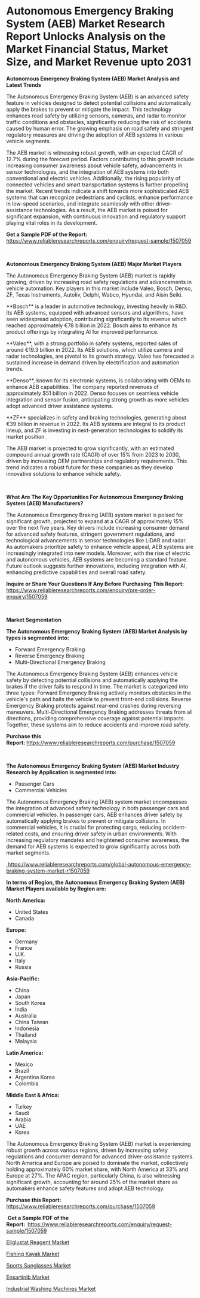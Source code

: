 <p><h1>Autonomous Emergency Braking System (AEB) Market Research Report Unlocks Analysis on the Market Financial Status, Market Size, and Market Revenue upto 2031</h1></p><p><strong>Autonomous Emergency Braking System (AEB) Market Analysis and Latest Trends</strong></p>
<p><p>The Autonomous Emergency Braking System (AEB) is an advanced safety feature in vehicles designed to detect potential collisions and automatically apply the brakes to prevent or mitigate the impact. This technology enhances road safety by utilizing sensors, cameras, and radar to monitor traffic conditions and obstacles, significantly reducing the risk of accidents caused by human error. The growing emphasis on road safety and stringent regulatory measures are driving the adoption of AEB systems in various vehicle segments.</p><p>The AEB market is witnessing robust growth, with an expected CAGR of 12.7% during the forecast period. Factors contributing to this growth include increasing consumer awareness about vehicle safety, advancements in sensor technologies, and the integration of AEB systems into both conventional and electric vehicles. Additionally, the rising popularity of connected vehicles and smart transportation systems is further propelling the market. Recent trends indicate a shift towards more sophisticated AEB systems that can recognize pedestrians and cyclists, enhance performance in low-speed scenarios, and integrate seamlessly with other driver-assistance technologies. As a result, the AEB market is poised for significant expansion, with continuous innovation and regulatory support playing vital roles in its development.</p></p>
<p><strong>Get a Sample PDF of the Report:&nbsp;</strong> <a href="https://www.reliableresearchreports.com/enquiry/request-sample/1507059">https://www.reliableresearchreports.com/enquiry/request-sample/1507059</a></p>
<p>&nbsp;</p>
<p><strong>Autonomous Emergency Braking System (AEB) Major Market Players</strong></p>
<p><p>The Autonomous Emergency Braking System (AEB) market is rapidly growing, driven by increasing road safety regulations and advancements in vehicle automation. Key players in this market include Valeo, Bosch, Denso, ZF, Texas Instruments, Autoliv, Delphi, Wabco, Hyundai, and Aisin Seiki.</p><p>**Bosch** is a leader in automotive technology, investing heavily in R&D. Its AEB systems, equipped with advanced sensors and algorithms, have seen widespread adoption, contributing significantly to its revenue which reached approximately €78 billion in 2022. Bosch aims to enhance its product offerings by integrating AI for improved performance.</p><p>**Valeo**, with a strong portfolio in safety systems, reported sales of around €19.3 billion in 2022. Its AEB solutions, which utilize camera and radar technologies, are pivotal to its growth strategy. Valeo has forecasted a sustained increase in demand driven by electrification and automation trends.</p><p>**Denso**, known for its electronic systems, is collaborating with OEMs to enhance AEB capabilities. The company reported revenues of approximately $51 billion in 2022. Denso focuses on seamless vehicle integration and sensor fusion, anticipating strong growth as more vehicles adopt advanced driver assistance systems.</p><p>**ZF** specializes in safety and braking technologies, generating about €39 billion in revenue in 2022. Its AEB systems are integral to its product lineup, and ZF is investing in next-generation technologies to solidify its market position.</p><p>The AEB market is projected to grow significantly, with an estimated compound annual growth rate (CAGR) of over 15% from 2023 to 2030, driven by increasing OEM partnerships and regulatory requirements. This trend indicates a robust future for these companies as they develop innovative solutions to enhance vehicle safety.</p></p>
<p>&nbsp;</p>
<p><strong>What Are The Key Opportunities For Autonomous Emergency Braking System (AEB) Manufacturers?</strong></p>
<p><p>The Autonomous Emergency Braking (AEB) system market is poised for significant growth, projected to expand at a CAGR of approximately 15% over the next five years. Key drivers include increasing consumer demand for advanced safety features, stringent government regulations, and technological advancements in sensor technologies like LiDAR and radar. As automakers prioritize safety to enhance vehicle appeal, AEB systems are increasingly integrated into new models. Moreover, with the rise of electric and autonomous vehicles, AEB systems are becoming a standard feature. Future outlook suggests further innovations, including integration with AI, enhancing predictive capabilities and overall road safety.</p></p>
<p><strong>Inquire or Share Your Questions If Any Before Purchasing This Report:</strong> <a href="https://www.reliableresearchreports.com/enquiry/pre-order-enquiry/1507059">https://www.reliableresearchreports.com/enquiry/pre-order-enquiry/1507059</a></p>
<p>&nbsp;</p>
<p><strong>Market Segmentation</strong></p>
<p><strong>The Autonomous Emergency Braking System (AEB) Market Analysis by types is segmented into:</strong></p>
<p><ul><li>Forward Emergency Braking</li><li>Reverse Emergency Braking</li><li>Multi-Directional Emergency Braking</li></ul></p>
<p><p>The Autonomous Emergency Braking System (AEB) enhances vehicle safety by detecting potential collisions and automatically applying the brakes if the driver fails to respond in time. The market is categorized into three types: Forward Emergency Braking actively monitors obstacles in the vehicle's path and halts the vehicle to prevent front-end collisions. Reverse Emergency Braking protects against rear-end crashes during reversing maneuvers. Multi-Directional Emergency Braking addresses threats from all directions, providing comprehensive coverage against potential impacts. Together, these systems aim to reduce accidents and improve road safety.</p></p>
<p><strong>Purchase this Report:&nbsp;</strong><a href="https://www.reliableresearchreports.com/purchase/1507059">https://www.reliableresearchreports.com/purchase/1507059</a></p>
<p>&nbsp;</p>
<p><strong>The Autonomous Emergency Braking System (AEB) Market Industry Research by Application is segmented into:</strong></p>
<p><ul><li>Passenger Cars</li><li>Commercial Vehicles</li></ul></p>
<p><p>The Autonomous Emergency Braking (AEB) system market encompasses the integration of advanced safety technology in both passenger cars and commercial vehicles. In passenger cars, AEB enhances driver safety by automatically applying brakes to prevent or mitigate collisions. In commercial vehicles, it is crucial for protecting cargo, reducing accident-related costs, and ensuring driver safety in urban environments. With increasing regulatory mandates and heightened consumer awareness, the demand for AEB systems is expected to grow significantly across both market segments.</p></p>
<p><a href="https://www.reliableresearchreports.com/global-autonomous-emergency-braking-system-market-r1507059">&nbsp;https://www.reliableresearchreports.com/global-autonomous-emergency-braking-system-market-r1507059</a></p>
<p><strong>In terms of Region, the Autonomous Emergency Braking System (AEB) Market Players available by Region are:</strong></p>
<p>
    <p> <strong> North America: </strong>
        <ul>
            <li>United States</li>
            <li>Canada</li>
        </ul>
        </p> 
    <p> <strong> Europe: </strong>
        <ul>
            <li>Germany</li>
            <li>France</li>
            <li>U.K.</li>
            <li>Italy</li>
            <li>Russia</li>
        </ul>
        </p> 
    <p> <strong> Asia-Pacific: </strong>
        <ul>
            <li>China</li>
            <li>Japan</li>
            <li>South Korea</li>
            <li>India</li>
            <li>Australia</li>
            <li>China Taiwan</li>
            <li>Indonesia</li>
            <li>Thailand</li>
            <li>Malaysia</li>
        </ul>
        </p> 
    <p> <strong> Latin America: </strong>
        <ul>
            <li>Mexico</li>
            <li>Brazil</li>
            <li>Argentina Korea</li>
            <li>Colombia</li>
        </ul>
        </p> 
    <p> <strong> Middle East & Africa: </strong>
        <ul>
            <li>Turkey</li>
            <li>Saudi</li>
            <li>Arabia</li>
            <li>UAE</li>
            <li>Korea</li>
        </ul>
    </p>
    </p>
<p><p>The Autonomous Emergency Braking System (AEB) market is experiencing robust growth across various regions, driven by increasing safety regulations and consumer demand for advanced driver-assistance systems. North America and Europe are poised to dominate the market, collectively holding approximately 60% market share, with North America at 33% and Europe at 27%. The APAC region, particularly China, is also witnessing significant growth, accounting for around 25% of the market share as automakers enhance safety features and adopt AEB technology.</p></p>
<p><strong>Purchase this Report: </strong><a href="https://www.reliableresearchreports.com/purchase/1507059">https://www.reliableresearchreports.com/purchase/1507059</a></p>
<p>&nbsp;<strong>Get a Sample PDF of the Report:&nbsp;&nbsp;</strong><a href="https://www.reliableresearchreports.com/enquiry/request-sample/1507059">https://www.reliableresearchreports.com/enquiry/request-sample/1507059</a></p>
<p><strong></strong></p>
<p><p><a href="https://medium.com/@cheakinaclarke1/global-eliglustat-reagent-market-sector-2024-2031-market-metrics-and-market-strategic-insights-d35ba3b5c72b?postPublishedType=repub">Eliglustat Reagent Market</a></p><p><a href="https://issuu.com/reportprime-2/docs/fishing-kayak-market-size-2030.pptx_b8f813749a4382">Fishing Kayak Market</a></p><p><a href="https://issuu.com/reportprime-2/docs/sports-sunglasses-market-size-2030._da439ca84c3f6f">Sports Sunglasses Market</a></p><p><a href="https://medium.com/@cheakinaclarke1/charting-the-future-comprehensive-analysis-of-the-global-ensartinib-market-2024-2031-a9f666020618?postPublishedType=repub">Ensartinib Market</a></p><p><a href="https://www.linkedin.com/pulse/future-ready-strategic-insights-global-industrial-washing-machines-8iwnf?trackingId=ppe31UjDTuuiTMXT13nYEQ%3D%3D">Industrial Washing Machines Market</a></p></p>